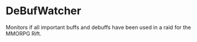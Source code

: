 # DeBufWatcher
Monitors if all important buffs and debuffs have been used in a raid for the MMORPG Rift.
